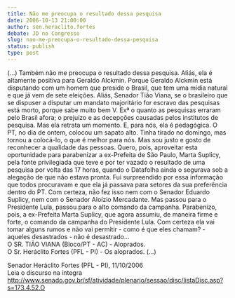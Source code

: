 ```yaml
---
title: Não me preocupa o resultado dessa pesquisa
date: 2006-10-13 21:00:00
author: sen.heraclito.fortes
debate: JD no Congresso
slug: nao-me-preocupa-o-resultado-dessa-pesquisa
status: publish 
type: post
---
```


(...) Também não me preocupa o resultado dessa pesquisa. Aliás, ela é altamente positiva para Geraldo Alckmin. Porque Geraldo Alckmin está disputando com um homem que preside o Brasil, que tem uma mídia natural e que já vem de sete eleições. Aliás, Senador Tião Viana, se o brasileiro que se dispuser a disputar um mandato majoritário for escravo das pesquisas está morto, porque sabe muito bem V. Exª o quanto as pesquisas erraram pelo Brasil afora; o prejuízo e as decepções causadas pelos institutos de pesquisa. Mas ela retrata um momento. E, para nós, ela é pedagógica. O PT, no dia de ontem, colocou um sapato alto. Tinha tirado no domingo, mas tornou a colocá-lo, o que é melhor para nós. Mas sou justo e gosto de reconhecer a qualidade das pessoas. Quero, pois, aproveitar esta oportunidade para parabenizar a ex-Prefeita de São Paulo, Marta Suplicy, pela fonte privilegiada que teve e por ter vazado o resultado de uma pesquisa por volta das 17 horas, quando o Datafolha ainda o segurava sob a alegação de que não estava pronta. Fui surpreendido por essa informação que todos procuravam e que ela já passava para setores da sua preferência dentro do PT. Com certeza, não fez isso nem com o Senador Eduardo Suplicy, nem com o Senador Aloízio Mercadante. Mas passou para o Presidente Lula, passou para o alto comando da campanha. Parabenizo, pois, a ex-Prefeita Marta Suplicy, que agora assumiu, de maneira firme e forte, o comando da campanha do Presidente Lula. Com certeza ela vai tomar alguns rumos e não vai permitir - como é que eles chamam? - aqueles desastrados - não é desastrado...  
O SR. TIÃO VIANA (Bloco/PT - AC) - Aloprados.   
O Sr. Heráclito Fortes (PFL - PI) - Os aloprados. (...)


Senador Heráclito Fortes (PFL - PI), 11/10/2006  
Leia o discurso na íntegra <http://www.senado.gov.br/sf/atividade/plenario/sessao/disc/listaDisc.asp?s=173.4.52.O>


 


